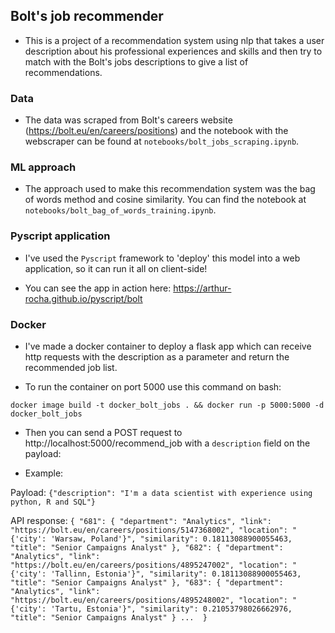 ## Bolt's job recommender

- This is a project of a recommendation system using nlp that takes a user description about his professional experiences and skills and then try to match with the Bolt's jobs descriptions to give a list of recommendations.

### Data

- The data was scraped from Bolt's careers website (https://bolt.eu/en/careers/positions) and the notebook with the webscraper can be found at `notebooks/bolt_jobs_scraping.ipynb`.

### ML approach

- The approach used to make this recommendation system was the bag of words method and cosine similarity. You can find the notebook at `notebooks/bolt_bag_of_words_training.ipynb`.

### Pyscript application

- I've used the `Pyscript` framework to 'deploy' this model into a web application, so it can run it all on client-side!

- You can see the app in action here: https://arthur-rocha.github.io/pyscript/bolt

### Docker

- I've made a docker container to deploy a flask app which can receive http requests with the description as a parameter and return the recommended job list.

- To run the container on port 5000 use this command on bash:

`docker image build -t docker_bolt_jobs . && docker run -p 5000:5000 -d docker_bolt_jobs`

- Then you can send a POST request to http://localhost:5000/recommend_job with a `description` field on the payload:

- Example:

Payload: `{"description": "I'm a data scientist with experience using python, R and SQL"}`

API response: `{
	"681": {
		"department": "Analytics",
		"link": "https://bolt.eu/en/careers/positions/5147368002",
		"location": "{'city': 'Warsaw, Poland'}",
		"similarity": 0.18113088900055463,
		"title": "Senior Campaigns Analyst"
	},
	"682": {
		"department": "Analytics",
		"link": "https://bolt.eu/en/careers/positions/4895247002",
		"location": "{'city': 'Tallinn, Estonia'}",
		"similarity": 0.18113088900055463,
		"title": "Senior Campaigns Analyst"
	},
	"683": {
		"department": "Analytics",
		"link": "https://bolt.eu/en/careers/positions/4895248002",
		"location": "{'city': 'Tartu, Estonia'}",
		"similarity": 0.21053798026662976,
		"title": "Senior Campaigns Analyst"
	} ... 
}`

